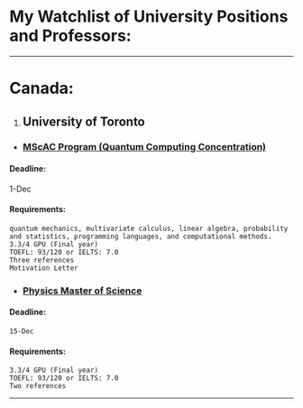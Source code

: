 # My Watchlist of University Positions and Professors:
---
# Canada:

1. ## University of Toronto

* ### [MScAC Program (Quantum Computing Concentration)](https://www.sgs.utoronto.ca/programs/applied-computing/)

#### Deadline:
1-Dec

#### Requirements:
	
	quantum mechanics, multivariate calculus, linear algebra, probability and statistics, programming languages, and computational methods.
	3.3/4 GPU (Final year)
	TOEFL: 93/120 or IELTS: 7.0
	Three references
	Motivation Letter
		
* ### [Physics Master of Science](https://www.sgs.utoronto.ca/programs/physics/)

#### Deadline:
	15-Dec

#### Requirements:
	
	3.3/4 GPU (Final year)
	TOEFL: 93/120 or IELTS: 7.0
	Two references
		
---

